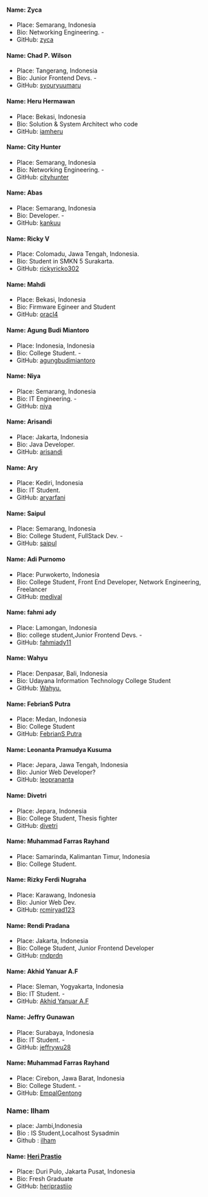 #### Name: Zyca

- Place: Semarang, Indonesia
- Bio: Networking Engineering. -
- GitHub: [zyca](https://github.com/zycamichaela)

#### Name: Chad P. Wilson

- Place: Tangerang, Indonesia
- Bio: Junior Frontend Devs. -
- GitHub: [syouryuumaru](https://github.com/syouryuumaru)

#### Name: Heru Hermawan

- Place: Bekasi, Indonesia
- Bio: Solution & System Architect who code
- GitHub: [iamheru](https://github.com/iamheru)

#### Name: City Hunter

- Place: Semarang, Indonesia
- Bio: Networking Engineering. -
- GitHub: [cityhunter](https://github.com/cityhunterzinu)

#### Name: Abas

- Place: Semarang, Indonesia
- Bio: Developer. -
- GitHub: [kankuu](https://github.com/kankuu)

#### Name: Ricky V

- Place: Colomadu, Jawa Tengah, Indonesia.
- Bio: Student in SMKN 5 Surakarta.
- GitHub: [rickyricko302](https://github.com/rickyricko302)

#### Name: Mahdi

- Place: Bekasi, Indonesia
- Bio: Firmware Egineer and Student
- GitHub: [oracl4](https://github.com/oracl4/)

#### Name: Agung Budi Miantoro

- Place: Indonesia, Indonesia
- Bio: College Student. -
- GitHub: [agungbudimiantoro](https://github.com/agungbudimiantoro)

#### Name: Niya

- Place: Semarang, Indonesia
- Bio: IT Engineering. -
- GitHub: [niya](https://github.com/alhambraniya)

#### Name: Arisandi

- Place: Jakarta, Indonesia
- Bio: Java Developer.
- GitHub: [arisandi](https://github.com/sandi-aris)

#### Name: Ary

- Place: Kediri, Indonesia
- Bio: IT Student.
- GitHub: [aryarfani](https://github.com/aryarfani)


#### Name: Saipul

- Place: Semarang, Indonesia
- Bio: College Student, FullStack Dev. -
- GitHub: [saipul](https://github.com/saifoelloh)

#### Name: Adi Purnomo

- Place: Purwokerto, Indonesia
- Bio: College Student, Front End Developer, Network Engineering, Freelancer
- GitHub: [medival](https://github.com/medival)

#### Name: fahmi ady
 - Place: Lamongan, Indonesia
 - Bio: college student,Junior Frontend Devs. -
 - GitHub: [fahmiady11](https://github.com/Fahmiady11)

#### Name: Wahyu
- Place: Denpasar, Bali, Indonesia
- Bio: Udayana Information Technology College Student
- GitHub: [Wahyu.](https://github.com/Whyu9-9)

#### Name: FebrianS Putra

- Place: Medan, Indonesia
- Bio: College Student
- GitHub: [FebrianS Putra](https://github.com/Putra-febriansyh4646)

#### Name: Leonanta Pramudya Kusuma

- Place: Jepara, Jawa Tengah, Indonesia
- Bio: Junior Web Developer?
- GitHub: [leoprananta](https://github.com/leoprananta)

#### Name: Divetri
 
 - Place: Jepara, Indonesia
 - Bio: College Student, Thesis fighter
 - GitHub: [divetri](https://github.com/divetri)

 #### Name: Muhammad Farras Rayhand
 
 
- Place: Samarinda, Kalimantan Timur, Indonesia
- Bio: College Student.

#### Name: Rizky Ferdi Nugraha

- Place: Karawang, Indonesia
- Bio: Junior Web Dev.
- GitHub: [rcmiryad123](https://github.com/rcmiryad123)


#### Name: Rendi Pradana

- Place: Jakarta, Indonesia
- Bio: College Student, Junior Frontend Developer
- GitHub: [rndprdn](https://github.com/rndprdn)


#### Name: Akhid Yanuar A.F
 
 - Place: Sleman, Yogyakarta, Indonesia
 - Bio: IT Student. -
 - GitHub: [Akhid Yanuar A.F](https://github.com/yanuarakhid)

#### Name: Jeffry Gunawan

- Place: Surabaya, Indonesia
- Bio: IT Student. -
- GitHub: [jeffrywu28](https://github.com/jeffrywu28)


#### Name: Muhammad Farras Rayhand
 
- Place: Cirebon, Jawa Barat, Indonesia
- Bio: College Student. -
- GitHub: [EmpalGentong](https:/github.com/empalgentong)

### Name: Ilham
 - place: Jambi,Indonesia
 - Bio : IS Student,Localhost Sysadmin
 - Github : [ilham](https://github.com/IlhamSetiawan)


#### Name: [Heri Prastio](https://github.com/heriprastiio)
- Place: Duri Pulo, Jakarta Pusat, Indonesia
- Bio: Fresh Graduate
- GitHub: [heriprastiio](https://github.com/heriprastiio)